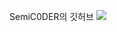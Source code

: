 SemiC0DER의 깃허브
![](https://img.shields.io/badge/Python-14354C?style=for-the-badge&logo=python&logoColor=white)
